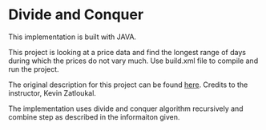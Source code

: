 # Divide and Conquer

This implementation is built with JAVA.

This project is looking at a price data and find the longest range of days during which the prices do not vary much. Use build.xml file to compile and run the project.

The original description for this project can be found [here](https://courses.cs.washington.edu/courses/cse417/18wi/hws/hw4/hw4.html). Credits to the instructor, Kevin Zatloukal. 

The implementation uses divide and conquer algorithm recursively and combine step as described in the informaiton given. 
